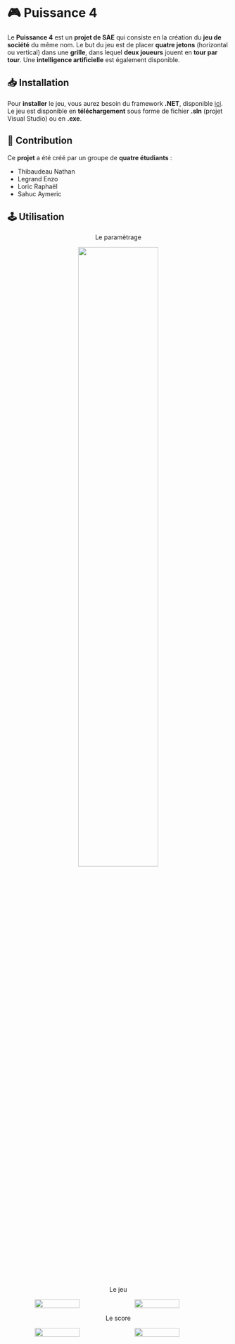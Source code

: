 # 🎮 Puissance 4

Le **Puissance 4** est un **projet de SAE** qui consiste en la création du **jeu de société** du même nom. Le but du jeu est de placer **quatre jetons** (horizontal ou vertical) dans une **grille**, dans lequel **deux joueurs** jouent en **tour par tour**. Une **intelligence artificielle** est également disponible.

## 📥 Installation

Pour **installer** le jeu, vous aurez besoin du framework **.NET**, disponible [ici](https://dotnet.microsoft.com/en-us/download/dotnet-framework). Le jeu est disponible en **téléchargement** sous forme de fichier **.sln** (projet Visual Studio) ou en **.exe**.

## 🤝 Contribution

Ce **projet** a été créé par un groupe de **quatre étudiants** :

- Thibaudeau Nathan
- Legrand Enzo
- Loric Raphaël
- Sahuc Aymeric

## 🕹️ Utilisation

<p align="center">Le paramètrage</p>
<p align="center">
  <img src="https://media.discordapp.net/attachments/1048354870844989503/1117040142490804234/Parametrage.png" width='60%'>
  </p>

<p align="center">Le jeu</p>
<div align="center">
  <div style="display: flex;">
    <img src="https://media.discordapp.net/attachments/1048354870844989503/1117040142188810321/10x10.png" width='45%' style="vertical-align: top;" />
    <img src="https://media.discordapp.net/attachments/1048354870844989503/1117040142750847016/4x4.png" width='45%' />
  </div>
</div>

<p align="center">Le score</p>
<div align="center">
  <div style="display: flex;">
    <img src="https://media.discordapp.net/attachments/1048354870844989503/1117040124191060008/rouge.png" width='45%' style="vertical-align: top;" />
    <img src="https://media.discordapp.net/attachments/1048354870844989503/1117040142750847016/4x4.png" width='45%' />
  </div>
</div>

